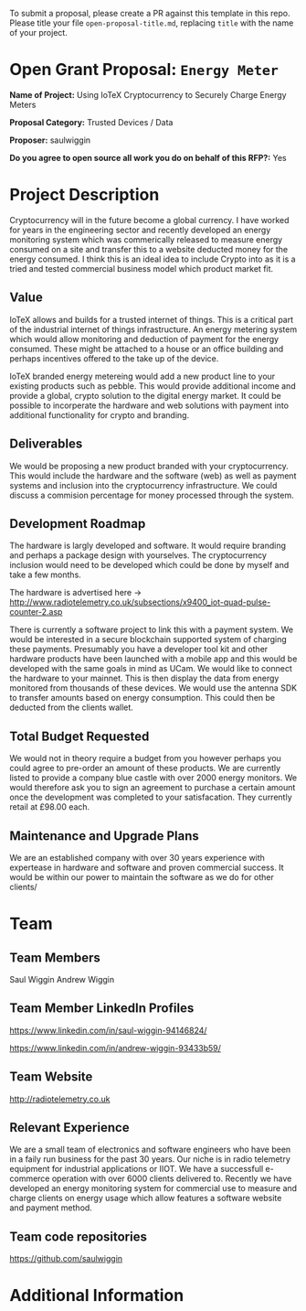 To submit a proposal, please create a PR against this template in this repo. Please title your file `open-proposal-title.md`, replacing `title` with the name of your project.

# Open Grant Proposal: `Energy Meter`

**Name of Project:** Using IoTeX Cryptocurrency to Securely Charge Energy Meters

**Proposal Category:** Trusted Devices / Data

**Proposer:** saulwiggin

**Do you agree to open source all work you do on behalf of this RFP?:** Yes

# Project Description

Cryptocurrency will in the future become a global currency. I have worked for years in the engineering sector and recently developed an energy monitoring system which was commerically released to measure energy consumed on a site and transfer this to a website deducted money for the energy consumed. I think this is an ideal idea to include Crypto into as it is a tried and tested commercial business model which product market fit. 

## Value

IoTeX allows and builds for a trusted internet of things. This is a critical part of the industrial internet of things infrastructure. An energy metering system which would allow monitoring and deduction of payment for the energy consumed. These might be attached to a house or an office building and perhaps incentives offered to the take up of the device. 

IoTeX branded energy metereing would add a new product line to your existing products such as pebble. This would provide additional income and provide a global, crypto solution to the digital energy market. It could be possible to incorperate the hardware and web solutions with payment into additional functionality for crypto and branding. 

## Deliverables

We would be proposing a new product branded with your cryptocurrency. This would include the hardware and the software (web) as well as payment systems and inclusion into the cryptocurrency infrastructure. We could discuss a commision percentage for money processed through the system. 

## Development Roadmap

The hardware is largly developed and software. It would require branding and perhaps a package design with yourselves. The cryptocurrency inclusion would need to be developed which could be done by myself and take a few months. 

The hardware is advertised here -> http://www.radiotelemetry.co.uk/subsections/x9400_iot-quad-pulse-counter-2.asp

There is currently a software project to link this with a payment system. We would be interested in a secure blockchain supported system of charging these payments. Presumably you have a developer tool kit and other hardware products have been launched with a mobile app and this would be developed with the same goals in mind as UCam. We would like to connect the hardware to your mainnet. This is then display the data from energy monitored from thousands of these devices. We would use the antenna SDK to transfer amounts based on energy consumption. This could then be deducted from the clients wallet. 

## Total Budget Requested

We would not in theory require a budget from you however perhaps you could agree to pre-order an amount of these products. We are currently listed to provide a company blue castle with over 2000 energy monitors. We would therefore ask you to sign an agreement to purchase a certain amount once the development was completed to your satisfacation. They currently retail at £98.00 each. 

## Maintenance and Upgrade Plans

We are an established company with over 30 years experience with expertease in hardware and software and proven commercial success. It would be within our power to maintain the software as we do for other clients/ 

# Team

## Team Members

Saul Wiggin
Andrew Wiggin

## Team Member LinkedIn Profiles

https://www.linkedin.com/in/saul-wiggin-94146824/

https://www.linkedin.com/in/andrew-wiggin-93433b59/

## Team Website

http://radiotelemetry.co.uk

## Relevant Experience

We are a small team of electronics and software engineers who have been in a faily run business for the past 30 years. Our niche is in radio telemetry equipment for industrial applications or IIOT. We have a successfull e-commerce operation with over 6000 clients delivered to. Recently we have developed an energy monitoring system for commercial use to measure and charge clients on energy usage which allow features a software website and payment method. 

## Team code repositories

https://github.com/saulwiggin

# Additional Information


